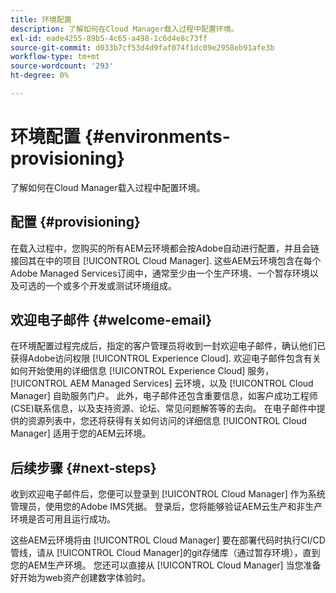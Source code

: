 ```yaml
---
title: 环境配置
description: 了解如何在Cloud Manager载入过程中配置环境。
exl-id: eade4255-89b5-4c65-a498-1c6d4e8c73ff
source-git-commit: d033b7cf53d4d9faf074f1dc09e2958eb91afe3b
workflow-type: tm+mt
source-wordcount: '293'
ht-degree: 0%

---
```



# 环境配置 {#environments-provisioning}

了解如何在Cloud Manager载入过程中配置环境。

## 配置 {#provisioning}

在载入过程中，您购买的所有AEM云环境都会按Adobe自动进行配置，并且会链接回其在中的项目 [!UICONTROL Cloud Manager]. 这些AEM云环境包含在每个Adobe Managed Services订阅中，通常至少由一个生产环境、一个暂存环境以及可选的一个或多个开发或测试环境组成。

## 欢迎电子邮件 {#welcome-email}

在环境配置过程完成后，指定的客户管理员将收到一封欢迎电子邮件，确认他们已获得Adobe访问权限 [!UICONTROL Experience Cloud]. 欢迎电子邮件包含有关如何开始使用的详细信息 [!UICONTROL Experience Cloud] 服务， [!UICONTROL AEM Managed Services] 云环境，以及 [!UICONTROL Cloud Manager] 自助服务门户。 此外，电子邮件还包含重要信息，如客户成功工程师(CSE)联系信息，以及支持资源、论坛、常见问题解答等的去向。 在电子邮件中提供的资源列表中，您还将获得有关如何访问的详细信息 [!UICONTROL Cloud Manager] 适用于您的AEM云环境。

## 后续步骤 {#next-steps}

收到欢迎电子邮件后，您便可以登录到 [!UICONTROL Cloud Manager] 作为系统管理员，使用您的Adobe IMS凭据。 登录后，您将能够验证AEM云生产和非生产环境是否可用且运行成功。

这些AEM云环境将由 [!UICONTROL Cloud Manager] 要在部署代码时执行CI/CD管线，请从 [!UICONTROL Cloud Manager]的git存储库（通过暂存环境），直到您的AEM生产环境。 您还可以直接从 [!UICONTROL Cloud Manager] 当您准备好开始为web资产创建数字体验时。
